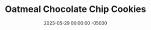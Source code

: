 ---
layout: post
title: "Oatmeal Chocolate Chip Cookies"
date:   2023-05-29 00:00:00 -05000
categories: 
- Recipes
- Healthier Dessert
permalink: /recipes/oatmeal-chocolate-cookies
image: /assets/Food/Healthier Dessert/Oatmeal Chip/oat-chip-cover.jpg
ing: oatchip-ing
facts: oatchip-facts
Prep: 10
Rest: 30
Cook: 12
Source1: https://www.youtube.com/watch?v=GPFcMBs6JVw
Source2: 
Description: These oatmeal cookies are a healthier alternative to the classic chocolate chip cookie. They can be totally sugar free if using sugar free syrup and sugar free chocolate chips, but you can also use maple syrup (or honey) and regular dark chocolate chips if that's what you desire.
Instructions: 
- In a large bowl, bring together the wet ingredients (vanilla, applesauce, and sweeteener). And in the dry ingredients (quick oats, PB2, baking powder, cinnamon, and salt), and mix together. You can use oat flour instead of PB2 (same amount by weight), but add in 1/4 tsp salt if you do<br><br>

- Fold in the chocolate. Let the dough chill in the fridge for about 30 minutes to harden<br><br>
- <center><img src="/assets/Food/Healthier Dessert/Oatmeal Chip/oat-chip-1.jpg" alt="" class="instruction-image"></center><br>

- Preheat your oven to 350F and line a cookie sheet with parchment paper. Scoop dough onto the sheet, and flatten into a cookie (they won't spread or rise as they bake)<br><br>
- <center><img src="/assets/Food/Healthier Dessert/Oatmeal Chip/oat-chip-2.jpg" alt="" class="instruction-image"></center><br>

- Bake at 350F for 12 minutes.  Let cool for 5 minutes on the pan, then transfer to a wire rack
---